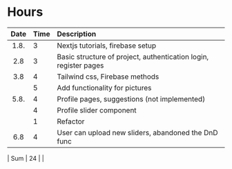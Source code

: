 # Hours

| Date | Time | Description                                                      |
| :--: | :--- | :--------------------------------------------------------------- |
| 1.8. | 3    | Nextjs tutorials, firebase setup                                 |
| 2.8  | 3    | Basic structure of project, authentication login, register pages |
| 3.8  | 4    | Tailwind css, Firebase methods                                   |
|      | 5    | Add functionality for pictures                                   |
| 5.8. | 4    | Profile pages, suggestions (not implemented)                     |
|      | 4    | Profile slider component                                         |
|      | 1    | Refactor                                                         |
| 6.8  | 4    | User can upload new sliders, abandoned the DnD func              |

| Sum | 24 | |
